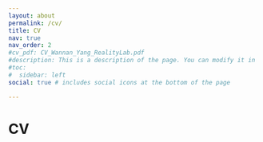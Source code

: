 ```yaml
---
layout: about
permalink: /cv/
title: CV
nav: true
nav_order: 2
#cv_pdf: CV_Wannan_Yang_RealityLab.pdf
#description: This is a description of the page. You can modify it in '_pages/cv.md'. You can also change or remove the top pdf download button.
#toc:
#  sidebar: left
social: true # includes social icons at the bottom of the page

---
```




# CV

<object data="../assets/cv/cv.pdf" width="1000" height="1000" type='application/pdf'></object>

[//]: # (<object data="../assets/pdf/rippleTagging.pdf" width="1000" height="1000" type='application/pdf'></object>)

